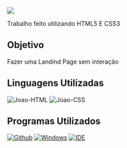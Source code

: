 <img src = "https://gist.githubusercontent.com/JoaoSchulz/f6a159d2bb2344c7f3e91b6e58ac4f50/raw/1516ba9c95b31db00a0c0ce42ef4ca52cfff0538/Round.svg">
<p> Trabalho feito utilizando HTML5 E CSS3</p>

<h2> Objetivo </h2>

<p> Fazer uma Landind Page sem interação</p>
<h2> Linguagens Utilizadas </h2>

<div>
  <img alt="Joao-HTML" src="https://img.shields.io/badge/HTML-239120?style=for-the-badge&logo=html5&logoColor=white">
  <img alt="Joao-CSS" src="https://img.shields.io/badge/CSS-239120?&style=for-the-badge&logo=css3&logoColor=white">
</div>

<h2> Programas Utilizados </h2>

[![Github](https://img.shields.io/badge/GitHub-100000?style=for-the-badge&logo=github&logoColor=white)](https://github.com/seu-usuario/seu-repositorio/projects/1)
[![Windows](https://img.shields.io/badge/Windows-0078D6?style=for-the-badge&logo=windows&logoColor=white)](https://www.microsoft.com/pt-br/windows/get-windows-10)
[![IDE](https://img.shields.io/badge/Visual_studio_code-0078D4?style=for-the-badge&logo=visual%20studio%20code&logoColor=white)](https://code.visualstudio.com/)

